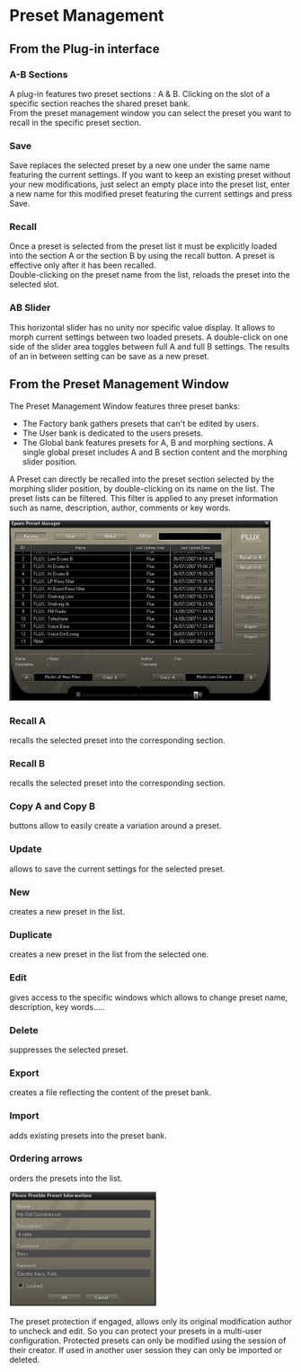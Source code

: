 # Preset Management

## From the Plug-in interface

### A-B Sections

A plug-in features two preset sections : A & B. Clicking on the slot of a specific section reaches the shared preset bank.  
From the preset management window you can select the preset you want to recall in the specific preset section.

### Save
Save replaces the selected preset by a new one under the same name featuring the current settings. If you want to
keep an existing preset without your new modifications, just select an empty place into the preset list, enter a new
name for this modified preset featuring the current settings and press Save.

### Recall
Once a preset is selected from the preset list it must be explicitly loaded into the section A or the section B by using
the recall button. A preset is effective only after it has been recalled.  
Double-clicking on the preset name from the list, reloads the preset into the selected slot.

### AB Slider
This horizontal slider has no unity nor specific value display. It allows to morph current settings between two loaded
presets. A double-click on one side of the slider area toggles between full A and full B settings. The results of an in
between setting can be save as a new preset.

## From the Preset Management Window

The Preset Management Window features three preset banks:
* The Factory bank gathers presets that can't be edited by users.
* The User bank is dedicated to the users presets.
* The Global bank features presets for A, B and morphing sections. A single global preset includes A and B section
content and the morphing slider position.

A Preset can directly be recalled into the preset section selected by the morphing slider position, by double-clicking
on its name on the list. The preset lists can be filtered. This filter is applied to any preset information such as name,
description, author, comments or key words.

![](include/verb_11.PNG)

### Recall A
recalls the selected preset into the corresponding section.

### Recall B
recalls the selected preset into the corresponding section.

### Copy A and Copy B
buttons  allow  to  easily  create  a variation around a preset.

### Update
allows to save the current settings for the selected preset.

### New
creates a new preset in the list.

### Duplicate
creates a new preset in the list from the selected one.

### Edit
gives access to the specific windows which allows to change preset name, description, key words.....

### Delete
suppresses the selected preset.

### Export
creates a file reflecting the content of the preset bank.

### Import
adds existing presets into the preset bank.

### Ordering arrows
orders the presets into the list.

![](include/verb_12.PNG)

The preset protection if engaged, allows only its original modification author to uncheck and edit. So you can protect your 
presets in a multi-user configuration. Protected presets can only be modified using the session of their creator. If used in 
another user session they can only be imported or deleted.
